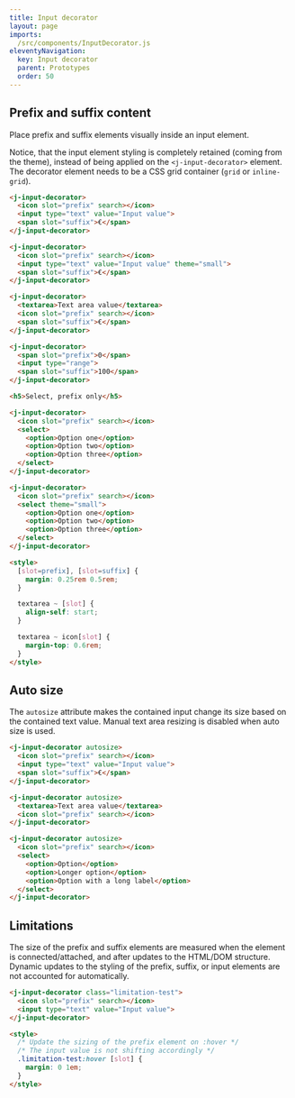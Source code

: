 ```yaml
---
title: Input decorator
layout: page
imports:
  /src/components/InputDecorator.js
eleventyNavigation:
  key: Input decorator
  parent: Prototypes
  order: 50
---
```


## Prefix and suffix content

Place prefix and suffix elements visually inside an input element.

Notice, that the input element styling is completely retained (coming from the theme), instead of being applied on the `<j-input-decorator>` element. The decorator element needs to be a CSS grid container (`grid` or `inline-grid`).

<style>
render-example {
  --display: flex;
  --flex-direction: column;
  --gap: 1rem;
  --align-items: start;
}

input {
  min-width: 0;
}
</style>

<render-example></render-example>

```html
<j-input-decorator>
  <icon slot="prefix" search></icon>
  <input type="text" value="Input value">
  <span slot="suffix">€</span>
</j-input-decorator>

<j-input-decorator>
  <icon slot="prefix" search></icon>
  <input type="text" value="Input value" theme="small">
  <span slot="suffix">€</span>
</j-input-decorator>

<j-input-decorator>
  <textarea>Text area value</textarea>
  <icon slot="prefix" search></icon>
  <span slot="suffix">€</span>
</j-input-decorator>

<j-input-decorator>
  <span slot="prefix">0</span>
  <input type="range">
  <span slot="suffix">100</span>
</j-input-decorator>

<h5>Select, prefix only</h5>

<j-input-decorator>
  <icon slot="prefix" search></icon>
  <select>
    <option>Option one</option>
    <option>Option two</option>
    <option>Option three</option>
  </select>
</j-input-decorator>

<j-input-decorator>
  <icon slot="prefix" search></icon>
  <select theme="small">
    <option>Option one</option>
    <option>Option two</option>
    <option>Option three</option>
  </select>
</j-input-decorator>

<style>
  [slot=prefix], [slot=suffix] {
    margin: 0.25rem 0.5rem;
  }

  textarea ~ [slot] {
    align-self: start;
  }

  textarea ~ icon[slot] {
    margin-top: 0.6rem;
  }
</style>
```


## Auto size

The `autosize` attribute makes the contained input change its size based on the contained text value. Manual text area resizing is disabled when auto size is used.

<render-example></render-example>
```html
<j-input-decorator autosize>
  <icon slot="prefix" search></icon>
  <input type="text" value="Input value">
  <span slot="suffix">€</span>
</j-input-decorator>

<j-input-decorator autosize>
  <textarea>Text area value</textarea>
  <icon slot="prefix" search></icon>
</j-input-decorator>

<j-input-decorator autosize>
  <icon slot="prefix" search></icon>
  <select>
    <option>Option</option>
    <option>Longer option</option>
    <option>Option with a long label</option>
  </select>
</j-input-decorator>
```



## Limitations

The size of the prefix and suffix elements are measured when the element is connected/attached, and after updates to the HTML/DOM structure. Dynamic updates to the styling of the prefix, suffix, or input elements are not accounted for automatically.

<render-example></render-example>
```html
<j-input-decorator class="limitation-test">
  <icon slot="prefix" search></icon>
  <input type="text" value="Input value">
</j-input-decorator>

<style>
  /* Update the sizing of the prefix element on :hover */
  /* The input value is not shifting accordingly */
  .limitation-test:hover [slot] {
    margin: 0 1em;
  }
</style>
```
